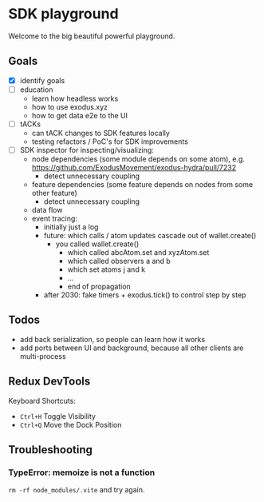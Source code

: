# SDK playground

Welcome to the big beautiful powerful playground.

## Goals

- [x] identify goals
- [ ] education
  - learn how headless works
  - how to use exodus.xyz
  - how to get data e2e to the UI
- [ ] tACKs
  - can tACK changes to SDK features locally
  - testing refactors / PoC's for SDK improvements
- [ ] SDK inspector for inspecting/visualizing:
  - node dependencies (some module depends on some atom), e.g. https://github.com/ExodusMovement/exodus-hydra/pull/7232
    - detect unnecessary coupling
  - feature dependencies (some feature depends on nodes from some other feature)
    - detect unnecessary coupling
  - data flow
  - event tracing:
    - initially just a log
    - future: which calls / atom updates cascade out of wallet.create()
      - you called wallet.create()
        - which called abcAtom.set and xyzAtom.set
        - which called observers a and b
        - which set atoms j and k
        - ...
        - end of propagation
    - after 2030: fake timers + exodus.tick() to control step by step

## Todos

- add back serialization, so people can learn how it works
- add ports between UI and background, because all other clients are multi-process

## Redux DevTools

Keyboard Shortcuts:

- `Ctrl+H` Toggle Visibility
- `Ctrl+Q` Move the Dock Position

## Troubleshooting

### TypeError: memoize is not a function

`rm -rf node_modules/.vite` and try again.

